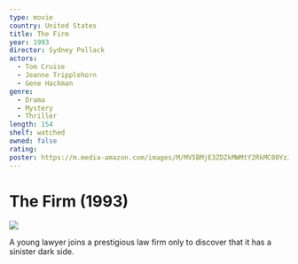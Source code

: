 ```yaml
---
type: movie
country: United States
title: The Firm
year: 1993
director: Sydney Pollack
actors:
  - Tom Cruise
  - Jeanne Tripplehorn
  - Gene Hackman
genre:
  - Drama
  - Mystery
  - Thriller
length: 154
shelf: watched
owned: false
rating:
poster: https://m.media-amazon.com/images/M/MV5BMjE3ZDZkMWMtY2RkMC00YzJjLWFhYTUtYmRjMzAyMzEwZDE5XkEyXkFqcGc@._V1_SX300.jpg
---
```


# The Firm (1993)

![](https://m.media-amazon.com/images/M/MV5BMjE3ZDZkMWMtY2RkMC00YzJjLWFhYTUtYmRjMzAyMzEwZDE5XkEyXkFqcGc@._V1_SX300.jpg)

A young lawyer joins a prestigious law firm only to discover that it has a sinister dark side.